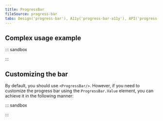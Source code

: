 ```yaml
---
title: ProgressBar
fileSource: progress-bar
tabs: Design('progress-bar'), A11y('progress-bar-a11y'), API('progress-bar-api'), Example('progress-bar-code'), Changelog('progress-bar-changelog')
---
```


## Complex usage example

::: sandbox

<script lang="tsx">
import React from 'react';
import { Box } from '@semcore/ui/flex-box';
import { Text } from '@semcore/ui/typography';
import ProgressBar from '@semcore/ui/progress-bar';

const Demo = () => {
  const [value, setValue] = React.useState(0);

  React.useEffect(() => {
    const timerFetch = setInterval(() => {
      setValue((value) => {
        if (value < 100) {
          return value + 20;
        }
        return 0;
      });
    }, 1000);
    return () => {
      clearInterval(timerFetch);
    };
  }, []);

  return (
    <div>
      <Box mb={1}>
        <Text size={200}>{value ? `${20 * value}/2000` : 'progress...'}</Text>
      </Box>
      <ProgressBar tabIndex={0} value={value} aria-label='Infinite emails processing' />
    </div>
  );
};


</script>

:::

## Customizing the bar

By default, you should use `<ProgressBar/>`. However, if you need to customize the progress bar using the `ProgressBar.Value` element, you can achieve it in the following manner:

::: sandbox

<script lang="tsx">
import React from 'react';
import ProgressBar from '@semcore/ui/progress-bar';

const Demo = () => {
  return (
    <ProgressBar tabIndex={0} value={80} theme='violet-100' aria-label='Email processing'>
      <ProgressBar.Value theme='violet-500' />
    </ProgressBar>
  );
};


</script>

:::
